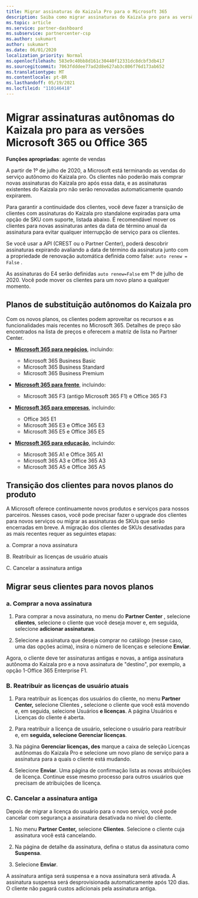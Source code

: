 ```yaml
---
title: Migrar assinaturas do Kaizala Pro para o Microsoft 365
description: Saiba como migrar assinaturas do Kaizala pro para as versões Microsoft 365 ou Office 365. Leia este artigo para obter mais detalhes sobre a transição de seus clientes.
ms.topic: article
ms.service: partner-dashboard
ms.subservice: partnercenter-csp
ms.author: sukumart
author: sukumart
ms.date: 06/01/2020
localization_priority: Normal
ms.openlocfilehash: 583e9c40bb8d161c30440f12331dc8dcbf3db417
ms.sourcegitcommit: 7063fdddee77ad2d8e627ab3c806f76d173ab652
ms.translationtype: MT
ms.contentlocale: pt-BR
ms.lasthandoff: 05/19/2021
ms.locfileid: "110146418"
---
```

# <a name="migrate-kaizala-pro-standalone-subscriptions-to-microsoft-365-or-office-365-versions"></a>Migrar assinaturas autônomas do Kaizala pro para as versões Microsoft 365 ou Office 365

**Funções apropriadas**: agente de vendas

A partir de 1º de julho de 2020, a Microsoft está terminando as vendas do serviço autônomo do Kaizala pro. Os clientes não poderão mais comprar novas assinaturas do Kaizala pro após essa data, e as assinaturas existentes do Kaizala pro não serão renovadas automaticamente quando expirarem.

Para garantir a continuidade dos clientes, você deve fazer a transição de clientes com assinaturas do Kaizala pro standalone expiradas para uma opção de SKU com suporte, listada abaixo. É recomendável mover os clientes para novas assinaturas antes da data de término anual da assinatura para evitar qualquer interrupção de serviço para os clientes.

Se você usar a API (CREST ou o Partner Center), poderá descobrir assinaturas expirando avaliando a data de término da assinatura junto com a propriedade de renovação automática definida como false: `auto renew = False` .

As assinaturas do E4 serão definidas `auto renew=False` em 1º de julho de 2020. Você pode mover os clientes para um novo plano a qualquer momento.

## <a name="kaizala-pro-standalone-replacement-plans"></a>Planos de substituição autônomos do Kaizala pro

Com os novos planos, os clientes podem aproveitar os recursos e as funcionalidades mais recentes no Microsoft 365. Detalhes de preço são encontrados na lista de preços e oferecem a matriz de lista no Partner Center.

- [**Microsoft 365 para negócios**](https://www.microsoft.com/microsoft-365/compare-all-microsoft-365-products?&activetab=tab:primaryr2), incluindo:  
   - Microsoft 365 Business Basic
   - Microsoft 365 Business Standard
   - Microsoft 365 Business Premium
    
- [**Microsoft 365 para frente**](https://www.microsoft.com/microsoft-365/microsoft-365-enterprise-f3?activetab=pivot:overviewtab), incluindo:
   - Microsoft 365 F3 (antigo Microsoft 365 F1) e Office 365 F3
    
- [**Microsoft 365 para empresas**](https://www.microsoft.com/microsoft-365/compare-microsoft-365-enterprise-plans), incluindo: 
   - Office 365 E1
   - Microsoft 365 E3 e Office 365 E3
   - Microsoft 365 E5 e Office 365 E5

- [**Microsoft 365 para educação**](https://www.microsoft.com/education/buy-license/microsoft365), incluindo: 
    - Microsoft 365 A1 e Office 365 A1
    - Microsoft 365 A3 e Office 365 A3
    - Microsoft 365 A5 e Office 365 A5

## <a name="transition-customers-to-new-product-plans"></a>Transição dos clientes para novos planos do produto

A Microsoft oferece continuamente novos produtos e serviços para nossos parceiros. Nesses casos, você pode precisar fazer o upgrade dos clientes para novos serviços ou migrar as assinaturas de SKUs que serão encerradas em breve. A migração dos clientes de SKUs desativadas para as mais recentes requer as seguintes etapas:

a. Comprar a nova assinatura

B. Reatribuir as licenças de usuário atuais

C. Cancelar a assinatura antiga


## <a name="migrate-your-customers-to-new-plans"></a>Migrar seus clientes para novos planos

### <a name="a-purchase-the-new-subscription"></a>a. Comprar a nova assinatura

1. Para comprar a nova assinatura, no menu do **Partner Center** , selecione **clientes**, selecione o cliente que você deseja mover e, em seguida, selecione **adicionar assinaturas**.

2. Selecione a assinatura que deseja comprar no catálogo (nesse caso, uma das opções acima), insira o número de licenças e selecione **Enviar**.

Agora, o cliente deve ter assinaturas antigas e novas, a antiga assinatura autônoma do Kaizala pro e a nova assinatura de "destino", por exemplo, a opção 1-Office 365 Enterprise F1.

### <a name="b-reassign-current-user-licenses"></a>B. Reatribuir as licenças de usuário atuais

1. Para reatribuir as licenças dos usuários do cliente, no menu **Partner Center,** selecione Clientes **,** selecione o cliente que você está movendo e, em seguida, selecione Usuários **e licenças**. A página Usuários e Licenças do cliente é aberta.

2. Para reatribuir a licença de usuário, selecione o usuário para reatribuir e, em **seguida, selecione Gerenciar licenças**.

3. Na página **Gerenciar licenças, des** marque a caixa de seleção Licenças autônomas do Kaizala Pro e selecione um novo plano de serviço para a assinatura para a quais o cliente está mudando.

4.  Selecione **Enviar**. Uma página de confirmação lista as novas atribuições de licença. Continue esse mesmo processo para outros usuários que precisam de atribuições de licença.

### <a name="c-cancel-old-subscription"></a>C. Cancelar a assinatura antiga

Depois de migrar a licença do usuário para o novo serviço, você pode cancelar com segurança a assinatura desativada no nível do cliente.

1.  No menu **Partner Center,** selecione **Clientes**. Selecione o cliente cuja assinatura você está cancelando.

2.  Na página de detalhe da assinatura, defina o status da assinatura como **Suspensa**.

3.  Selecione **Enviar**.

A assinatura antiga será suspensa e a nova assinatura será ativada. A assinatura suspensa será desprovisionada automaticamente após 120 dias. O cliente não pagará custos adicionais pela assinatura antiga.
